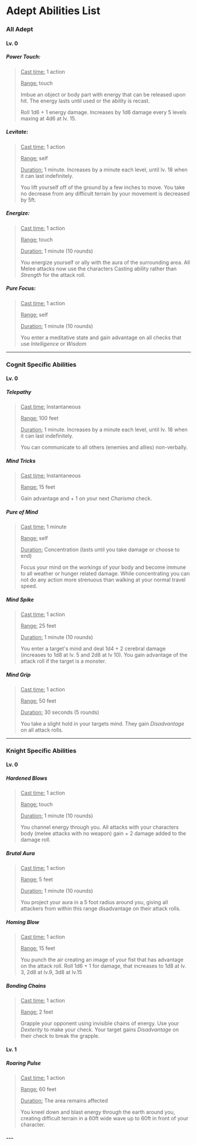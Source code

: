# Adept Abilities List 

### All Adept

#### Lv. 0

##### Power Touch: 

> <u>Cast time:</u> 1 action
>
> <u>Range:</u> touch
>
> Imbue an object or body part with energy that can be released upon hit. The energy lasts until used or the ability is recast. 
>
> Roll 1d6 + 1 energy damage. Increases by 1d6 damage every 5 levels maxing at 4d6 at lv. 15.

##### Levitate:

> <u>Cast time:</u> 1 action
>
> <u>Range:</u> self
>
> <u>Duration:</u> 1 minute. Increases by a minute each level, until lv. 18 when it can last indefinitely.
>
> You lift yourself off of the ground by a few inches to move. You take no decrease from any difficult terrain by your movement is decreased by 5ft.

##### Energize:

><u>Cast time:</u> 1 action
>
><u>Range:</u> touch
>
><u>Duration:</u> 1 minute (10 rounds)
>
>You energize yourself or ally with the aura of the surrounding area. All Melee attacks now use the characters Casting ability rather than *Strength* for the attack roll.

##### Pure Focus:

> <u>Cast time:</u> 1 action
>
> <u>Range:</u> self
>
> <u>Duration:</u> 1 minute (10 rounds)
>
> You enter a meditative state and gain advantage on all checks that use *Intelligence* or *Wisdom*

---

### Cognit Specific Abilities

#### Lv. 0

##### Telepathy

> <u>Cast time:</u> Instantaneous
>
> <u>Range:</u> 100 feet
>
> <u>Duration:</u> 1 minute. Increases by a minute each level, until lv. 18 when it can last indefinitely.
>
> You can communicate to all others (enemies and allies) non-verbally.

##### Mind Tricks

> <u>Cast time:</u> Instantaneous
>
> <u>Range:</u> 15 feet
>
> Gain advantage and + 1 on your next *Charisma* check.

##### Pure of Mind

> <u>Cast time:</u> 1 minute
>
> <u>Range:</u> self
>
> <u>Duration:</u> Concentration (lasts until you take damage or choose to end)
>
> Focus your mind on the workings of your body and become immune to all weather or hunger related damage. While concentrating you can not do any action more strenuous than walking at your normal travel speed.

##### Mind Spike

> <u>Cast time:</u> 1 action
>
> <u>Range:</u> 25 feet
>
> <u>Duration:</u> 1 minute (10 rounds)
>
> You enter a target's mind and deal 1d4 + 2 cerebral damage (increases to 1d8 at lv. 5 and 2d8 at lv 10). You gain advantage of the attack roll if the target is a monster.

##### Mind Grip

> <u>Cast time:</u> 1 action
>
> <u>Range:</u> 50 feet
>
> <u>Duration:</u> 30 seconds (5 rounds)
>
> You take a slight hold in your targets mind. They gain *Disadvantage* on all attack rolls.

---

### Knight Specific Abilities

#### Lv. 0

##### Hardened Blows

> <u>Cast time:</u> 1 action
>
> <u>Range:</u> touch
>
> <u>Duration:</u> 1 minute (10 rounds)
>
> You channel energy through you. All attacks with your characters body (melee attacks with no weapon) gain + 2 damage added to the damage roll.

##### Brutal Aura

><u>Cast time:</u> 1 action
>
><u>Range:</u> 5 feet
>
><u>Duration:</u> 1 minute (10 rounds)
>
>You project your aura in a 5 foot radius around you, giving all attackers from within this range disadvantage on their attack rolls.

##### Homing Blow

> <u>Cast time:</u> 1 action
>
> <u>Range:</u> 15 feet
>
> You punch the air creating an image of your fist that has advantage on the attack roll. Roll 1d6 + 1 for damage, that increases to 1d8 at lv. 3, 2d8 at lv.9, 3d8 at lv.15

##### Bonding Chains

> <u>Cast time:</u> 1 action
>
> <u>Range:</u> 2 feet
>
> Grapple your opponent using invisible chains of energy. Use your *Dexterity* to make your check. Your target gains *Disadvantage* on their check to break the grapple.

#### Lv. 1

##### Roaring Pulse

> <u>Cast time:</u> 1 action
>
> <u>Range:</u> 60 feet
>
> <u>Duration:</u> The area remains affected
>
> You kneel down and blast energy through the earth around you, creating difficult terrain in a 60ft wide wave up to 60ft in front of your character.

##### ---